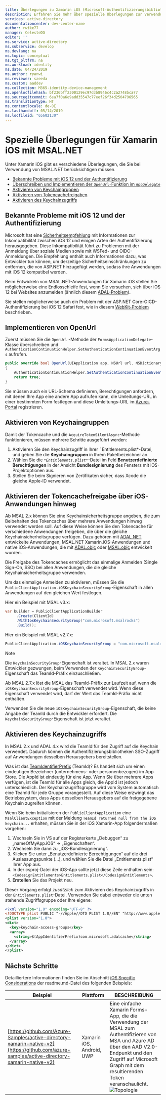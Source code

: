```yaml
---
title: Überlegungen zu Xamarin iOS (Microsoft-Authentifizierungsbibliothek für .NET) | Azure
description: Erfahren Sie mehr über spezielle Überlegungen zur Verwendung von Xamarin iOS mit der Microsoft-Authentifizierungsbibliothek für .NET (MSAL.NET).
services: active-directory
documentationcenter: dev-center-name
author: rwike77
manager: CelesteDG
editor: ''
ms.service: active-directory
ms.subservice: develop
ms.devlang: na
ms.topic: conceptual
ms.tgt_pltfrm: na
ms.workload: identity
ms.date: 04/24/2019
ms.author: ryanwi
ms.reviewer: saeeda
ms.custom: aaddev
ms.collection: M365-identity-device-management
ms.openlocfilehash: bf236bff2300129ec97d3b8946c4c2a2748bca77
ms.sourcegitcommit: 6ea7f0a6e9add35547c77eef26f34d2504796565
ms.translationtype: HT
ms.contentlocale: de-DE
ms.lasthandoff: 05/14/2019
ms.locfileid: "65602130"
---
```

# <a name="xamarin-ios-specific-considerations-with-msalnet"></a>Spezielle Überlegungen für Xamarin iOS mit MSAL.NET
Unter Xamarin iOS gibt es verschiedene Überlegungen, die Sie bei Verwendung von MSAL.NET berücksichtigen müssen.

- [Bekannte Probleme mit iOS 12 und der Authentifizierung](#known-issues-with-ios-12-and-authentication)
- [Überschreiben und Implementieren der `OpenUrl`-Funktion im `AppDelegate`](#implement-openurl)
- [Aktivieren von Keychaingruppen](#enable-keychain-groups)
- [Aktivieren von Tokencachefreigaben](#enable-token-cache-sharing-across-ios-applications)
- [Aktivieren des Keychainzugriffs](#enable-keychain-access)

## <a name="known-issues-with-ios-12-and-authentication"></a>Bekannte Probleme mit iOS 12 und der Authentifizierung
Microsoft hat eine [Sicherheitsempfehlung](https://github.com/aspnet/AspNetCore/issues/4647) mit Informationen zur Inkompatibilität zwischen iOS 12 und einigen Arten der Authentifizierung herausgegeben. Diese Inkompatibilität führt zu Problemen mit der Anmeldung über soziale Medien sowie mit WSFed- und OIDC-Anmeldungen. Die Empfehlung enthält auch Informationen dazu, was Entwickler tun können, um derzeitige Sicherheitseinschränkungen zu entfernen, die von ASP.NET hinzugefügt werden, sodass ihre Anwendungen mit iOS 12 kompatibel werden.  

Beim Entwickeln von MSAL.NET-Anwendungen für Xamarin iOS stellen Sie möglicherweise eine Endlosschleife fest, wenn Sie versuchen, sich über iOS 12 bei Websites anzumelden (ähnlich diesem [ADAL-Problem](https://github.com/AzureAD/azure-activedirectory-library-for-dotnet/issues/1329)). 

Sie stellen möglicherweise auch ein Problem mit der ASP.NET Core-OICD-Authentifizierung bei iOS 12 Safari fest, wie in diesem [WebKit-Problem](https://bugs.webkit.org/show_bug.cgi?id=188165) beschrieben.

## <a name="implement-openurl"></a>Implementieren von OpenUrl

Zuerst müssen Sie die `OpenUrl` -Methode der `FormsApplicationDelegate`-Klasse überschreiben und `AuthenticationContinuationHelper.SetAuthenticationContinuationEventArgs` aufrufen.

```csharp
public override bool OpenUrl(UIApplication app, NSUrl url, NSDictionary options)
{
    AuthenticationContinuationHelper.SetAuthenticationContinuationEventArgs(url);
    return true;
}
```

Sie müssen auch ein URL-Schema definieren, Berechtigungen anfordern, mit denen Ihre App eine andere App aufrufen kann, die Umleitungs-URL in einer bestimmten Form festlegen und diese Umleitungs-URL im [Azure-Portal](https://portal.azure.com) registrieren.

## <a name="enable-keychain-groups"></a>Aktivieren von Keychaingruppen

Damit der Tokencache und die `AcquireTokenSilentAsync`-Methode funktionieren, müssen mehrere Schritte ausgeführt werden:
1. Aktivieren Sie den Keychainzugriff in Ihrer *`* Entitlements.plist*-Datei, und geben Sie die **Keychaingruppen** in Ihrem Paketbezeichner an.
2. Wählen Sie die *`*Entitlements.plist*`*-Datei im Feld **Benutzerdefinierte Berechtigungen** in der Ansicht **Bundlesignierung** des Fensters mit iOS-Projektoptionen aus.
3. Stellen Sie beim Signieren von Zertifikaten sicher, dass Xcode die gleiche Apple-ID verwendet.

## <a name="enable-token-cache-sharing-across-ios-applications"></a>Aktivieren der Tokencachefreigabe über iOS-Anwendungen hinweg

Ab MSAL 2.x können Sie eine Keychainsicherheitsgruppe angeben, die zum Beibehalten des Tokencaches über mehrere Anwendungen hinweg verwendet werden soll. Auf diese Weise können Sie den Tokencache für verschiedene Anwendungen freigeben, die über die gleiche Keychainsicherheitsgruppe verfügen. Dazu gehören mit [ADAL.NET](https://aka.ms/adal-net) entwickelte Anwendungen, MSAL.NET Xamarin.iOS-Anwendungen und native iOS-Anwendungen, die mit [ADAL.objc](https://github.com/AzureAD/azure-activedirectory-library-for-objc) oder [MSAL.objc](https://github.com/AzureAD/microsoft-authentication-library-for-objc) entwickelt wurden.

Die Freigabe des Tokencaches ermöglicht das einmalige Anmelden (Single Sign-On, SSO) bei allen Anwendungen, die die gleiche Keychainsicherheitsgruppe verwenden.

Um das einmalige Anmelden zu aktivieren, müssen Sie die `PublicClientApplication.iOSKeychainSecurityGroup`-Eigenschaft in allen Anwendungen auf den gleichen Wert festlegen.

Hier ein Beispiel mit MSAL v3.x:
```csharp
var builder = PublicClientApplicationBuilder
     .Create(ClientId)
     .WithIosKeychainSecurityGroup("com.microsoft.msalrocks")
     .Build();
```

Hier ein Beispiel mit MSAL v2.7.x:

```csharp
PublicClientApplication.iOSKeychainSecurityGroup = "com.microsoft.msalrocks";
```

> [!NOTE]
> Die `KeychainSecurityGroup`-Eigenschaft ist veraltet. In MSAL 2.x waren Entwickler gezwungen, beim Verwenden der `KeychainSecurityGroup`-Eigenschaft das TeamId-Präfix einzuschließen. 
> 
> Ab MSAL 2.7.x löst die MSAL das TeamId-Präfix zur Laufzeit auf, wenn die `iOSKeychainSecurityGroup`-Eigenschaft verwendet wird. Wenn diese Eigenschaft verwendet wird, darf der Wert das TeamId-Präfix nicht enthalten. 
> 
> Verwenden Sie die neue `iOSKeychainSecurityGroup`-Eigenschaft, die keine Angabe der TeamId durch die Entwickler erfordert. Die `KeychainSecurityGroup`-Eigenschaft ist jetzt veraltet. 

## <a name="enable-keychain-access"></a>Aktivieren des Keychainzugriffs

In MSAL 2.x und ADAL 4.x wird die TeamId für den Zugriff auf die Keychain verwendet. Dadurch können die Authentifizierungsbibliotheken SSO-Zugriff auf Anwendungen desselben Herausgebers bereitstellen. 

Was ist das [TeamIdentifierPrefix](/xamarin/ios/deploy-test/provisioning/entitlements?tabs=vsmac) (TeamId)? Es handelt sich um einen eindeutigen Bezeichner (unternehmens- oder personenbezogen) im App Store. Die AppId ist eindeutig für eine App. Wenn Sie über mehrere Apps verfügen, ist die TeamId für alle Apps gleich, die AppId ist jedoch unterschiedlich. Der Keychainzugriffsgruppe wird vom System automatisch eine TeamId für jede Gruppe vorangestellt. Auf diese Weise erzwingt das Betriebssystem, dass Apps desselben Herausgebers auf die freigegebene Keychain zugreifen können. 

Wenn Sie beim Initialisieren der `PublicClientApplication` eine `MsalClientException` mit der Meldung `TeamId returned null from the iOS keychain...` erhalten, müssen Sie in der iOS Xamarin-App folgendermaßen vorgehen:

1. Wechseln Sie in VS auf der Registerkarte „Debuggen“ zu „nameOfMyApp.iOS“ -> „Eigenschaften“.
2. Wechseln Sie dann zu „iOS-Bundlesignierung“. 
3. Klicken Sie unter „Benutzerdefinierte Berechtigungen“ auf die drei Auslassungspunkte (...), und wählen Sie die Datei „Entitlements.plist“ Ihrer App aus.
4. In der csproj-Datei der iOS-App sollte jetzt diese Zeile enthalten sein: `<CodesignEntitlements>Entitlements.plist</CodesignEntitlements>`.
5. **Erstellen** Sie das Projekt neu.

Dieser Vorgang erfolgt *zusätzlich* zum Aktivieren des Keychainzugriffs in der `Entitlements.plist`-Datei. Verwenden Sie dabei entweder die unten stehende Zugriffsgruppe oder Ihre eigene:

```xml
<?xml version="1.0" encoding="UTF-8" ?>
<!DOCTYPE plist PUBLIC "-//Apple//DTD PLIST 1.0//EN" "http://www.apple.com/DTDs/PropertyList-1.0.dtd">
<plist version="1.0">
<dict>
  <key>keychain-access-groups</key>
  <array>
    <string>$(AppIdentifierPrefix)com.microsoft.adalcache</string>
  </array>
</dict>
</plist>
```

## <a name="next-steps"></a>Nächste Schritte

Detailliertere Informationen finden Sie im Abschnitt [iOS Specific Considerations](https://github.com/azure-samples/active-directory-xamarin-native-v2#ios-specific-considerations) der readme.md-Datei des folgenden Beispiels:

Beispiel | Plattform | BESCHREIBUNG 
------ | -------- | -----------
[https://github.com/Azure-Samples/active-directory-xamarin-native-v2](https://github.com/azure-samples/active-directory-xamarin-native-v2) | Xamarin iOS, Android, UWP | Eine einfache Xamarin Forms-App, die die Verwendung der MSAL zum Authentifizieren von MSA und Azure AD über den AAD V2.0-Endpunkt und den Zugriff auf Microsoft Graph mit dem resultierenden Token veranschaulicht. <br>![Topologie](media/msal-net-xamarin-ios-considerations/topology.png)